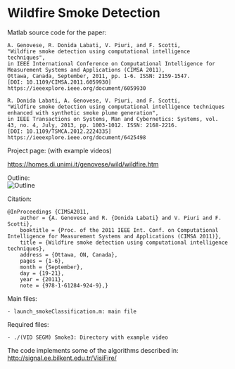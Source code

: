 # Wildfire Smoke Detection

Matlab source code for the paper:

	A. Genovese, R. Donida Labati, V. Piuri, and F. Scotti, 
    "Wildfire smoke detection using computational intelligence techniques", 
    in IEEE International Conference on Computational Intelligence for Measurement Systems and Applications (CIMSA 2011), 
    Ottawa, Canada, September, 2011, pp. 1-6. ISSN: 2159-1547. 
    [DOI: 10.1109/CIMSA.2011.6059930]
    https://ieeexplore.ieee.org/document/6059930
    
    R. Donida Labati, A. Genovese, V. Piuri, and F. Scotti, 
    "Wildfire smoke detection using computational intelligence techniques enhanced with synthetic smoke plume generation", 
    in IEEE Transactions on Systems, Man and Cybernetics: Systems, vol. 43, no. 4, July, 2013, pp. 1003-1012. ISSN: 2168-2216. 
    [DOI: 10.1109/TSMCA.2012.2224335]
    https://ieeexplore.ieee.org/document/6425498

Project page:
(with example videos)

https://homes.di.unimi.it/genovese/wild/wildfire.htm

Outline:<br/>
![Outline](https://homes.di.unimi.it/genovese/wild/imgs/Picture1small_2.png "Outline")

Citation:

    @InProceedings {CIMSA2011,
        author = {A. Genovese and R. {Donida Labati} and V. Piuri and F. Scotti},
        booktitle = {Proc. of the 2011 IEEE Int. Conf. on Computational Intelligence for Measurement Systems and Applications (CIMSA 2011)},
        title = {Wildfire smoke detection using computational intelligence techniques},
        address = {Ottawa, ON, Canada},
        pages = {1-6},
        month = {September},
        day = {19-21},
        year = {2011},
        note = {978-1-61284-924-9},}

Main files:

    - launch_smokeClassification.m: main file

Required files:

    - ./(VID SEGM) Smoke3: Directory with example video
    
The code implements some of the algorithms described in:
http://signal.ee.bilkent.edu.tr/VisiFire/
